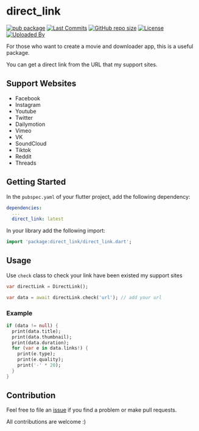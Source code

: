 # direct_link

[![pub package](https://img.shields.io/pub/v/direct_link.svg?logo=dart&logoColor=00b9fc)](https://pub.dev/packages/direct_link)
[![Last Commits](https://img.shields.io/github/last-commit/thitlwincoder/direct_link?logo=git&logoColor=white)](https://github.com/thitlwincoder/direct_link/commits/master)
[![GitHub repo size](https://img.shields.io/github/repo-size/thitlwincoder/direct_link)](https://github.com/thitlwincoder/direct_link)
[![License](https://img.shields.io/github/license/thitlwincoder/direct_link?logo=open-source-initiative&logoColor=green)](https://github.com/thitlwincoder/direct_link/blob/master/LICENSE)
<br>
[![Uploaded By](https://img.shields.io/badge/uploaded%20by-thitlwincoder-blue)](https://github.com/thitlwincoder)

For those who want to create a movie and downloader app, this is a useful package.

You can get a direct link from the URL that my support sites.

## Support Websites

- Facebook
- Instagram
- Youtube
- Twitter
- Dailymotion
- Vimeo
- VK
- SoundCloud
- Tiktok
- Reddit
- Threads

## Getting Started

In the `pubspec.yaml` of your flutter project, add the following dependency:

```yaml
dependencies:
  ...
  direct_link: latest
```

In your library add the following import:

```dart
import 'package:direct_link/direct_link.dart';
```

## Usage

Use `check` class to check your link have been existed my support sites

```dart
var directLink = DirectLink();

var data = await directLink.check('url'); // add your url
```

### Example

```dart
if (data != null) {
  print(data.title);
  print(data.thumbnail);
  print(data.duration);
  for (var e in data.links!) {
    print(e.type);
    print(e.quality);
    print('-' * 20);
  }
}

```

## Contribution

Feel free to file an [issue](https://github.com/thitlwincoder/direct_link/issues/new) if you find a problem or make pull requests.

All contributions are welcome :)
